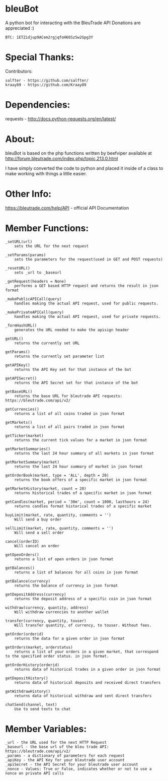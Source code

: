 # bleuBot

A python bot for interacting with the BleuTrade API
Donations are appreciated :)

    BTC: 1ETZidjup9ACem2rgjqfoH66SzSw2Gpg3Y

# Special Thanks:

Contributors:

    salfter - https://github.com/salfter/
    kraay89 - https://github.com/Kraay89

# Dependencies:

requests - http://docs.python-requests.org/en/latest/

# About:

bleuBot is based on the php functions written by beefviper available at http://forum.bleutrade.com/index.php/topic,213.0.html

I have simply converted the code to python and placed it inside of a class to make working with things a little easier.

# Other Info:

https://bleutrade.com/help/API - official API Documentation

# Member Functions:

    _setURL(url)
    	sets the URL for the next request

    _setParams(params)
    	sets the parameters for the request(used in GET and POST requests)

    _resetURL()
    	sets _url to _baseurl

    _getRequest(headers = None)
    	performs a GET based HTTP request and returns the result in json format

    _makePublicAPICall(query)
    	handles making the actual API request, used for public requests.

    _makePrivateAPICall(query)
    	handles making the actual API request, used for private requests.

    _formHashURL()
    	generates the URL needed to make the apisign header

    getURL()
    	returns the currently set URL

    getParams()
    	returns the currently set parameter list

    getAPIKey()
    	returns the API Key set for that instance of the bot

    getAPISecret()
    	returns the API Secret set for that instance of the bot

    getBaseURL()
    	returns the base URL for bleutrade API requests: https://bleutrade.com/api/v2/

    getCurrencies()
    	returns a list of all coins traded in json format

    getMarkets()
    	returns a list of all pairs traded in json format

    getTicker(market)
    	returns the current tick values for a market in json format

    getMarketSummaries()
    	returns the last 24 hour summary of all markets in json format

    getMarketSummary(market)
    	returns the last 24 hour summary of market in json format

    getOrderBook(market, type = 'ALL', depth = 20)
    	returns the book offers of a specific market in json format

    getMarketHistory(market, count = 20)
    	returns historical trades of a specific market in json format

    getCandles(market, period = '30m', count = 1000, lasthours = 24)
    	returns candles format historical trades of a specific market

    buyLimit(market, rate, quantity, comments = '')
    	Will send a buy order

    sellLimit(market, rate, quantity, comments = '')
    	Will send a sell order

    cancel(orderID)
    	Will cancel an order

    getOpenOrders()
    	returns a list of open orders in json format

    getBalances()
    	returns a list of balances for all coins in json format

    getBalance(currency)
    	returns the balance of currency in json format

    getDepositAddress(currency)
    	returns the deposit address of a specific coin in json format

    withdraw(currency, quantity, address)
    	Will withdraw currencies to another wallet

    transfer(currency, quantity, touser)
    	Will transfer quantity, of currency, to touser. Without fees.

    getOrder(orderid)
    	returns the data for a given order in json format

    getOrders(market, orderstatus)
    	returns a list of your orders in a given market, that correspond to the specified order status. in json format.

    getOrderHistory(orderid)
    	returns data of historical trades in a given order in json format

    getDepositHistory()
    	returns data of historical deposits and received direct transfers

    getWithdrawHistory()
    	returns data of historical withdraw and sent direct transfers

    chatSend(channel, text)
    	Use to send texts to chat

# Member Variables:

    _url - the URL used for the next HTTP Request
    _baseurl - the base url of the bleu trade API: https://bleutrade.com/api/v2/
    _params - a dictionary of parameters for each request
    _apiKey - the API Key for your bleutrade user account
    _apiSecret - the API Secret for your bleutrade user account
    _nonce - Values: True or False, indicates whether or not to use a nonce on private API calls

